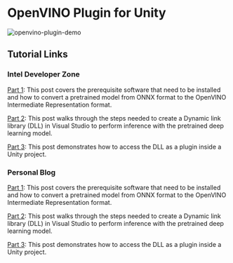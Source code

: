 # OpenVINO Plugin for Unity
 
![openvino-plugin-demo](openvino-plugin-demo.gif)

## Tutorial Links

### Intel Developer Zone

[Part 1](): This post covers the prerequisite software that need to be installed and how to convert a pretrained model from ONNX format to the OpenVINO Intermediate Representation format.

[Part 2](): This post walks through the steps needed to create a Dynamic link library (DLL) in Visual Studio to perform inference with the pretrained deep learning model.

[Part 3](): This post demonstrates how to access the DLL as a plugin inside a Unity project.

### Personal Blog
[Part 1](https://christianjmills.com/OpenVINO-Plugin-for-Unity-Tutorial-1/): This post covers the prerequisite software that need to be installed and how to convert a pretrained model from ONNX format to the OpenVINO Intermediate Representation format.

[Part 2](https://christianjmills.com/OpenVINO-Plugin-for-Unity-Tutorial-2/): This post walks through the steps needed to create a Dynamic link library (DLL) in Visual Studio to perform inference with the pretrained deep learning model.

[Part 3](https://christianjmills.com/OpenVINO-Plugin-for-Unity-Tutorial-3/): This post demonstrates how to access the DLL as a plugin inside a Unity project.
